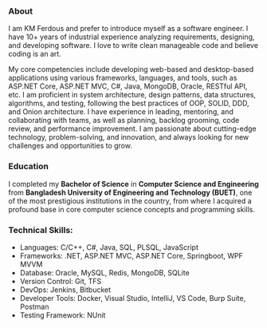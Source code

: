 ### About

I am KM Ferdous and prefer to introduce myself as a software engineer. I have 10+ years of industrial experience analyzing requirements, designing, and developing software. I love to write clean manageable code and believe coding is an art. 

My core competencies include developing web-based and desktop-based applications using various frameworks, languages, and tools, such as ASP.NET Core, ASP.NET MVC, C#, Java, MongoDB, Oracle, RESTful API, etc. I am proficient in system architecture, design patterns, data structures, algorithms, and testing, following the best practices of OOP, SOLID, DDD, and Onion architecture. I have experience in leading, mentoring, and collaborating with teams, as well as planning, backlog grooming, code review, and performance improvement. I am passionate about cutting-edge technology, problem-solving, and innovation, and always looking for new challenges and opportunities to grow.

### Education
I completed my <b>Bachelor of Science</b> in <b>Computer Science and Engineering</b> from <b>Bangladesh University of Engineering and Technology (BUET)</b>, one of the most prestigious institutions in the country, from where I acquired a profound base in core computer science concepts and programming skills.

### Technical Skills:
* Languages: C/C++, C#, Java, SQL, PLSQL, JavaScript
* Frameworks: .NET, ASP.NET MVC, ASP.NET Core, Springboot, WPF MVVM
* Database: Oracle, MySQL, Redis, MongoDB, SQLite
* Version Control: Git, TFS
* DevOps: Jenkins, Bitbucket
* Developer Tools: Docker, Visual Studio, IntelliJ, VS Code, Burp Suite, Postman
* Testing Framework: NUnit
  

<!--
**kmferdous/kmferdous** is a ✨ _special_ ✨ repository because its `README.md` (this file) appears on your GitHub profile.

Here are some ideas to get you started:

- 🔭 I’m currently working on ...
- 🌱 I’m currently learning ...
- 👯 I’m looking to collaborate on ...
- 🤔 I’m looking for help with ...
- 💬 Ask me about ...
- 📫 How to reach me: ...
- 😄 Pronouns: ...
- ⚡ Fun fact: ...
-->
